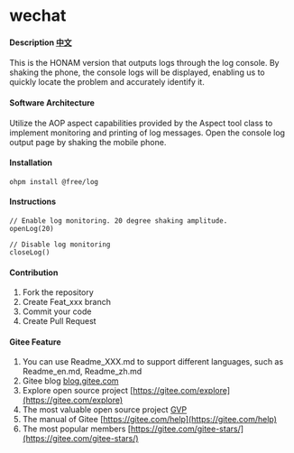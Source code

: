 # wechat

#### Description [中文](README.md)

This is the HONAM version that outputs logs through the log console. By shaking the phone, the console logs will be displayed, enabling us to quickly locate the problem and accurately identify it.

#### Software Architecture 

Utilize the AOP aspect capabilities provided by the Aspect tool class to implement monitoring and printing of log messages. Open the console log output page by shaking the mobile phone.
#### Installation

`ohpm install @free/log`

#### Instructions

```
// Enable log monitoring. 20 degree shaking amplitude.
openLog(20)

// Disable log monitoring
closeLog()
```

#### Contribution

1.  Fork the repository
2.  Create Feat_xxx branch
3.  Commit your code
4.  Create Pull Request


#### Gitee Feature

1.  You can use Readme\_XXX.md to support different languages, such as Readme\_en.md, Readme\_zh.md
2.  Gitee blog [blog.gitee.com](https://blog.gitee.com)
3.  Explore open source project [https://gitee.com/explore](https://gitee.com/explore)
4.  The most valuable open source project [GVP](https://gitee.com/gvp)
5.  The manual of Gitee [https://gitee.com/help](https://gitee.com/help)
6.  The most popular members  [https://gitee.com/gitee-stars/](https://gitee.com/gitee-stars/)
